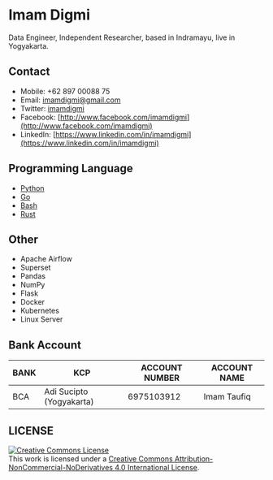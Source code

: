 # Imam Digmi
Data Engineer, Independent Researcher, based in Indramayu, live in Yogyakarta.

## Contact
  * Mobile: +62 897 00088 75
  * Email: [imamdigmi@gmail.com](mailto:imamdigmi@gmail.com)
  * Twitter: [imamdigmi](http://twitter.com/imamdigmi)
  * Facebook: [http://www.facebook.com/imamdigmi](http://www.facebook.com/imamdigmi)
  * LinkedIn: [https://www.linkedin.com/in/imamdigmi](https://www.linkedin.com/in/imamdigmi)

## Programming Language
  - [Python](https://www.python.org/)
  - [Go](https://golang.org/)
  - [Bash](https://www.gnu.org/software/bash/)
  - [Rust](https://www.rust-lang.org)

## Other
  - Apache Airflow
  - Superset
  - Pandas
  - NumPy
  - Flask
  - Docker
  - Kubernetes
  - Linux Server

## Bank Account
|BANK | KCP                      | ACCOUNT NUMBER         | ACCOUNT NAME      |
|-----|--------------------------|------------------------|-------------------|
|BCA  | Adi Sucipto (Yogyakarta) | 6975103912             | Imam Taufiq       |

## LICENSE
<a rel="license" href="http://creativecommons.org/licenses/by-nc-nd/4.0/"><img alt="Creative Commons License" style="border-width:0" src="https://i.creativecommons.org/l/by-nc-nd/4.0/88x31.png" /></a><br />This work is licensed under a <a rel="license" href="http://creativecommons.org/licenses/by-nc-nd/4.0/">Creative Commons Attribution-NonCommercial-NoDerivatives 4.0 International License</a>.
